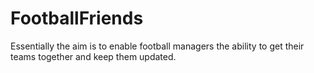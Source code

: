FootballFriends
===============

Essentially the aim is to enable football managers the ability to get their teams together and keep them updated.
